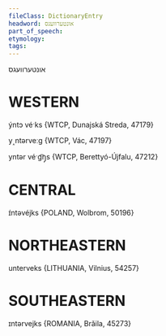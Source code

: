```yaml
---
fileClass: DictionaryEntry
headword: אונטערוועגס
part_of_speech: 
etymology: 
tags: 
---
```

אונטערוועגס

WESTERN
========

ýntɔ véˑks {WTCP, Dunajská Streda, 47179}

y˰ntərveːg {WTCP, Vác, 47197}

yntər véˑg͡ŋ̩s {WTCP, Berettyó-Újfalu, 47212}

CENTRAL
========

ɪ́ntəvéjks {POLAND, Wolbrom, 50196}

NORTHEASTERN
==============

unterveks {LITHUANIA, Vilnius, 54257}

SOUTHEASTERN
==============

ɪntərvejks {ROMANIA, Brăila, 45273}
